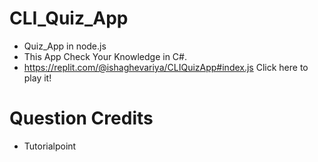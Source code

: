 # CLI_Quiz_App

* Quiz_App in node.js
* This App Check Your Knowledge in C#.
* https://replit.com/@ishaghevariya/CLIQuizApp#index.js  Click here to play it!

# Question Credits
  * Tutorialpoint
